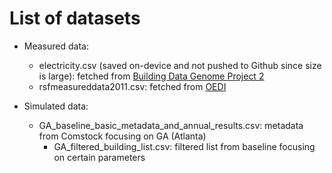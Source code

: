 # List of datasets

- Measured data:
  - electricity.csv (saved on-device and not pushed to Github since size is large): fetched from [Building Data Genome Project 2](https://github.com/buds-lab/building-data-genome-project-2/tree/master)
  - rsfmeasureddata2011.csv: fetched from [OEDI](https://data.openei.org/submissions/358)

- Simulated data:
  - GA_baseline_basic_metadata_and_annual_results.csv: metadata from Comstock focusing on GA (Atlanta)
    - GA_filtered_building_list.csv: filtered list from baseline focusing on certain parameters
